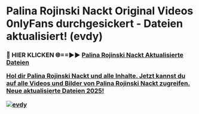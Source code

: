 # Palina Rojinski Nackt Original Videos 0nlyFans durchgesickert - Dateien aktualisiert! (evdy)

<h3>🔴 HIER KLICKEN 🌐==►► <a href="https://tinyurl.com/h6vf6nb8" rel="nofollow">Palina Rojinski Nackt Aktualisierte Dateien

Hol dir Palina Rojinski Nackt und alle Inhalte. Jetzt kannst du auf alle Videos und Bilder von Palina Rojinski Nackt zugreifen. Neue aktualisierte Dateien 2025!

[![evdy](https://i.imgur.com/sD4kR3V.gif)](https://tinyurl.com/h6vf6nb8)
